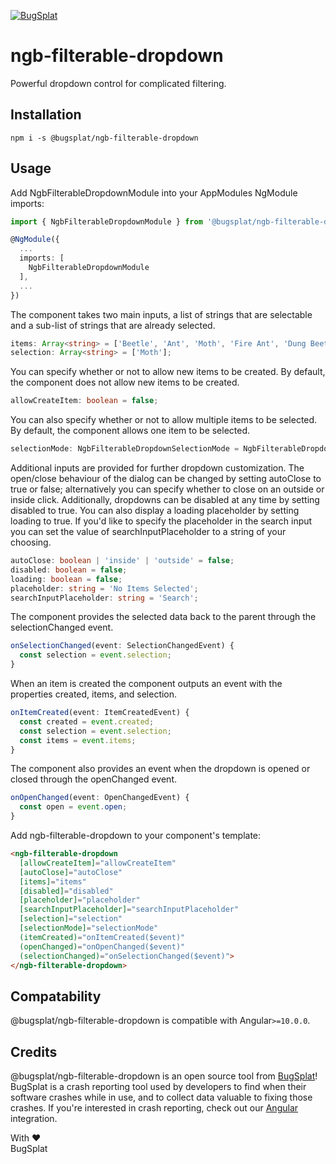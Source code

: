 [![BugSplat](https://s3.amazonaws.com/bugsplat-public/npm/header.png)](https://www.bugsplat.com)

# ngb-filterable-dropdown
Powerful dropdown control for complicated filtering.

## Installation
`npm i -s @bugsplat/ngb-filterable-dropdown`

## Usage
Add NgbFilterableDropdownModule into your AppModules NgModule imports:
```ts
import { NgbFilterableDropdownModule } from '@bugsplat/ngb-filterable-dropdown'

@NgModule({
  ...
  imports: [
    NgbFilterableDropdownModule
  ],
  ...
})
```

The component takes two main inputs, a list of strings that are selectable and a sub-list of strings that are already selected. 
```ts
items: Array<string> = ['Beetle', 'Ant', 'Moth', 'Fire Ant', 'Dung Beetle', 'Grass Ant'];
selection: Array<string> = ['Moth'];
```

You can specify whether or not to allow new items to be created. By default, the component does not allow new items to be created.
```ts
allowCreateItem: boolean = false;
```

You can also specify whether or not to allow multiple items to be selected. By default, the component allows one item to be selected.
```ts
selectionMode: NgbFilterableDropdownSelectionMode = NgbFilterableDropdownSelectionMode.SingleSelect;
```

Additional inputs are provided for further dropdown customization. The open/close behaviour of the dialog can be changed by setting autoClose to true or false; alternatively you can specify whether to close on an outside or inside click. Additionally, dropdowns can be disabled at any time by setting disabled to true. You can also display a loading placeholder by setting loading to true. If you'd like to specify the placeholder in the search input you can set the value of searchInputPlaceholder to a string of your choosing.
```ts
autoClose: boolean | 'inside' | 'outside' = false;
disabled: boolean = false;
loading: boolean = false;
placeholder: string = 'No Items Selected';
searchInputPlaceholder: string = 'Search';
```

The component provides the selected data back to the parent through the selectionChanged event.
```ts
onSelectionChanged(event: SelectionChangedEvent) {
  const selection = event.selection;
}
```

When an item is created the component outputs an event with the properties created, items, and selection.
```ts
onItemCreated(event: ItemCreatedEvent) {
  const created = event.created;
  const selection = event.selection;
  const items = event.items;
}
```

The component also provides an event when the dropdown is opened or closed through the openChanged event.
```ts
onOpenChanged(event: OpenChangedEvent) {
  const open = event.open;
}
```

Add ngb-filterable-dropdown to your component's template:
```html
<ngb-filterable-dropdown
  [allowCreateItem]="allowCreateItem"
  [autoClose]="autoClose"
  [items]="items"
  [disabled]="disabled"
  [placeholder]="placeholder"
  [searchInputPlaceholder]="searchInputPlaceholder"
  [selection]="selection"
  [selectionMode]="selectionMode"
  (itemCreated)="onItemCreated($event)"
  (openChanged)="onOpenChanged($event)"
  (selectionChanged)="onSelectionChanged($event)">
</ngb-filterable-dropdown>
```

## Compatability
@bugsplat/ngb-filterable-dropdown is compatible with Angular`>=10.0.0`.

## Credits
@bugsplat/ngb-filterable-dropdown is an open source tool from [BugSplat](https://www.bugsplat.com/)! BugSplat is a crash reporting tool used by developers to find when their software crashes while in use, and to collect data valuable to fixing those crashes. If you're interested in crash reporting, check out our [Angular](https://www.bugsplat.com/docs/sdk/angular/) integration. 

With :heart:  
BugSplat
